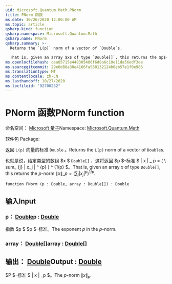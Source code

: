 ```yaml
---
uid: Microsoft.Quantum.Math.PNorm
title: PNorm 函数
ms.date: 10/26/2020 12:00:00 AM
ms.topic: article
qsharp.kind: function
qsharp.namespace: Microsoft.Quantum.Math
qsharp.name: PNorm
qsharp.summary: >-
  Returns the `L(p)` norm of a vector of `Double`s.

  That is, given an array $x$ of type `Double[]`, this returns the $p$-norm $\|x\|\_p= (\sum_{j}|x_j|^{p})^{1/p}$.
ms.openlocfilehash: cea85715e448305486f6d8a6c10e11da56edf3ee
ms.sourcegitcommit: 29e0d88a30e4166fa580132124b0eb57e1f0e986
ms.translationtype: MT
ms.contentlocale: zh-CN
ms.lasthandoff: 10/27/2020
ms.locfileid: "92700232"
---
```

# <a name="pnorm-function"></a><span data-ttu-id="d2bd8-102">PNorm 函数</span><span class="sxs-lookup"><span data-stu-id="d2bd8-102">PNorm function</span></span>

<span data-ttu-id="d2bd8-103">命名空间： [Microsoft 量子](xref:Microsoft.Quantum.Math)</span><span class="sxs-lookup"><span data-stu-id="d2bd8-103">Namespace: [Microsoft.Quantum.Math](xref:Microsoft.Quantum.Math)</span></span>

<span data-ttu-id="d2bd8-104">软件包 [](https://nuget.org/packages/)</span><span class="sxs-lookup"><span data-stu-id="d2bd8-104">Package: [](https://nuget.org/packages/)</span></span>


<span data-ttu-id="d2bd8-105">返回 `L(p)` 向量的标准 `Double` 。</span><span class="sxs-lookup"><span data-stu-id="d2bd8-105">Returns the `L(p)` norm of a vector of `Double`s.</span></span>

<span data-ttu-id="d2bd8-106">也就是说，给定类型的数组 $x $ `Double[]` ，这将返回 $p $-标准 $ \| x \| \_ p = ( \ sum_ {j} | x_j | ^ {p} ) ^ {1/p} $。</span><span class="sxs-lookup"><span data-stu-id="d2bd8-106">That is, given an array $x$ of type `Double[]`, this returns the $p$-norm $\|x\|\_p= (\sum_{j}|x_j|^{p})^{1/p}$.</span></span>

```qsharp
function PNorm (p : Double, array : Double[]) : Double
```


## <a name="input"></a><span data-ttu-id="d2bd8-107">输入</span><span class="sxs-lookup"><span data-stu-id="d2bd8-107">Input</span></span>

### <a name="p--double"></a><span data-ttu-id="d2bd8-108">p： [Double](xref:microsoft.quantum.lang-ref.double)</span><span class="sxs-lookup"><span data-stu-id="d2bd8-108">p : [Double](xref:microsoft.quantum.lang-ref.double)</span></span>

<span data-ttu-id="d2bd8-109">指数 $p $ $p $-标准。</span><span class="sxs-lookup"><span data-stu-id="d2bd8-109">The exponent $p$ in the $p$-norm.</span></span>


### <a name="array--double"></a><span data-ttu-id="d2bd8-110">array： [Double](xref:microsoft.quantum.lang-ref.double)[]</span><span class="sxs-lookup"><span data-stu-id="d2bd8-110">array : [Double](xref:microsoft.quantum.lang-ref.double)[]</span></span>





## <a name="output--double"></a><span data-ttu-id="d2bd8-111">输出： [Double](xref:microsoft.quantum.lang-ref.double)</span><span class="sxs-lookup"><span data-stu-id="d2bd8-111">Output : [Double](xref:microsoft.quantum.lang-ref.double)</span></span>

<span data-ttu-id="d2bd8-112">$P $-标准 $ \| x \| _p $。</span><span class="sxs-lookup"><span data-stu-id="d2bd8-112">The $p$-norm $\|x\|_p$.</span></span>